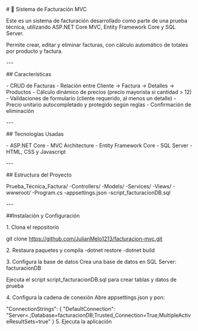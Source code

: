 \# 🧾 Sistema de Facturación MVC

Este es un sistema de facturación desarrollado como parte de una prueba
técnica, utilizando ASP.NET Core MVC, Entity Framework Core y SQL
Server.

Permite crear, editar y eliminar facturas, con cálculo automático de
totales por producto y factura.

\-\--

\## Características

\- CRUD de Facturas - Relación entre Cliente → Factura → Detalles →
Productos - Cálculo dinámico de precios (precio mayorista si cantidad \>
12) - Validaciones de formulario (cliente requerido, al menos un
detalle) - Precio unitario autocompletado y protegido según reglas -
Confirmación de eliminación

\-\--

\## Tecnologías Usadas

\- ASP.NET Core  - MVC Architecture - Entity Framework Core - SQL
Server - HTML, CSS y Javascript

\-\--

\## Estructura del Proyecto

Prueba_Técnica_Factura/ -Controllers/ -Models/ -Services/ -Views/
-wwwroot/ -Program.cs -appsettings.json -script_facturacionDB.sql

\-\--

##Instalación y Configuración

1\. Clona el repositorio

git clone https://github.com/JulianMelo1213/facturacion-mvc.git 

2\. Restaura paquetes y compila -dotnet restore -dotnet build

3\. Configura la base de datos Crea una base de datos en SQL Server:
facturacionDB

Ejecuta el script script_facturacionDB.sql para crear tablas y datos de
prueba

4\. Configura la cadena de conexión Abre appsettings.json y pon:

\"ConnectionStrings\": { \"DefaultConnection\":
\"Server=.;Database=facturacionDB;Trusted_Connection=True;MultipleActiveResultSets=true\"
} 
5. Ejecuta la aplicación
